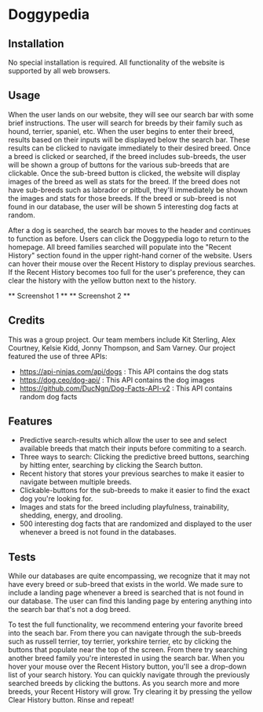 # Doggypedia

## Installation
No special installation is required. All functionality of the website is supported by all web browsers.

## Usage
When the user lands on our website, they will see our search bar with some brief instructions. The user will search for breeds by their family such as hound, terrier, spaniel, etc.
When the user begins to enter their breed, results based on their inputs will be displayed below the search bar. These results can be clicked to navigate immediately to their desired breed.
Once a breed is clicked or searched, if the breed includes sub-breeds, the user will be shown a group of buttons for the various sub-breeds that are clickable. Once the sub-breed button is clicked, the website will display images of the breed as well as stats for the breed. If the breed does not have sub-breeds such as labrador or pitbull, they'll immediately be shown the images and stats for those breeds. If the breed or sub-breed is not found in our database, the user will be shown 5 interesting dog facts at random.

After a dog is searched, the search bar moves to the header and continues to function as before. Users can click the Doggypedia logo to return to the homepage.
All breed families searched will populate into the "Recent History" section found in the upper right-hand corner of the website. Users can hover their mouse over the Recent History to display previous searches. If the Recent History becomes too full for the user's preference, they can clear the history with the yellow button next to the history.

** Screenshot 1 **
** Screenshot 2 **

## Credits
This was a group project. Our team members include Kit Sterling, Alex Courtney, Kelsie Kidd, Jonny Thompson, and Sam Varney. Our project featured the use of three APIs:
* https://api-ninjas.com/api/dogs : This API contains the dog stats
* https://dog.ceo/dog-api/ : This API contains the dog images
* https://github.com/DucNgn/Dog-Facts-API-v2 : This API contains random dog facts

## Features
* Predictive search-results which allow the user to see and select available breeds that match their inputs before commiting to a search.
* Three ways to search: Clicking the predictive breed buttons, searching by hitting enter, searching by clicking the Search button.
* Recent history that stores your previous searches to make it easier to navigate between multiple breeds.
* Clickable-buttons for the sub-breeds to make it easier to find the exact dog you're looking for.
* Images and stats for the breed including playfulness, trainability, shedding, energy, and drooling.
* 500 interesting dog facts that are randomized and displayed to the user whenever a breed is not found in the databases.

## Tests
While our databases are quite encompassing, we recognize that it may not have every breed or sub-breed that exists in the world. We made sure to include a landing page whenever a breed is searched that is not found in our database. The user can find this landing page by entering anything into the search bar that's not a dog breed.

To test the full functionality, we recommend entering your favorite breed into the seach bar. From there you can navigate through the sub-breeds such as russell terrier, toy terrier, yorkshire terrier, etc by clicking the buttons that populate near the top of the screen. From there try searching another breed family you're interested in using the search bar. When you hover your mouse over the Recent History button, you'll see a drop-down list of your search history. You can quickly navigate through the previously searched breeds by clicking the buttons. As you search more and more breeds, your Recent History will grow. Try clearing it by pressing the yellow Clear History button. Rinse and repeat! 
